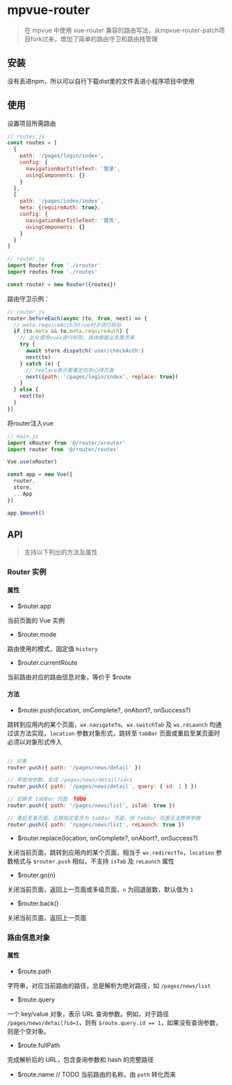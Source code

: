 # mpvue-router
> 在 mpvue 中使用 vue-router 兼容的路由写法，从mpvue-router-patch项目fork过来，增加了简单的路由守卫和路由栈管理

## 安装

没有丢进npm，所以可以自行下载dist里的文件丢进小程序项目中使用

## 使用

设置项目所需路由
``` js
// routes,js
const routes = [
  {
    path: '/pages/login/index',
    config: {
      navigationBarTitleText: '登录',
      usingComponents: {}
    }
  },
  {
    path: '/pages/index/index',
    meta: {requireAuth: true},
    config: {
      navigationBarTitleText: '首页',
      usingComponents: {}
    }
  }
]

// router.js
import Router from './xrouter'
import routes from './routes'

const router = new Router({routes})
```

路由守卫示例：
``` js
// router.js
router.beforeEach(async (to, from, next) => {
  // meta.requireAuth为true时才进行校验
  if (to.meta && to.meta.requireAuth) {
    // 此处使用vuex进行校验，具体根据业务需求来
    try {
      await store.dispatch('user/checkAuth')
      next(to)
    } catch (e) {
      // replace表示要重定向到心得页面
      next({path: '/pages/login/index', replace: true})
    }
  } else {
    next(to)
  }
})

```

将router注入vue
``` js
// main.js
import xRouter from '@/router/xrouter'
import router from '@/router/routes'

Vue.use(xRouter)

const app = new Vue({
  router,
  store,
  ...App
})

app.$mount()
```

## API

> 支持以下列出的方法及属性

### Router 实例

#### 属性

* $router.app

当前页面的 Vue 实例

* $router.mode

路由使用的模式，固定值 `history`

* $router.currentRoute

当前路由对应的路由信息对象，等价于 $route

#### 方法

* $router.push(location, onComplete?, onAbort?, onSuccess?)

跳转到应用内的某个页面，`wx.navigateTo`、`wx.switchTab` 及 `wx.reLaunch` 均通过该方法实现，`location` 参数对象形式，跳转至 `tabBar` 页面或重启至某页面时必须以对象形式传入

``` js

// 对象
router.push({ path: '/pages/news/detail' })

// 带查询参数，变成 /pages/news/detail?id=1
router.push({ path: '/pages/news/detail', query: { id: 1 } })

// 切换至 tabBar 页面  TODO
router.push({ path: '/pages/news/list', isTab: true })

// 重启至某页面，无需指定是否为 tabBar 页面，但 tabBar 页面无法携带参数
router.push({ path: '/pages/news/list', reLaunch: true })
```

* $router.replace(location, onComplete?, onAbort?, onSuccess?)

关闭当前页面，跳转到应用内的某个页面，相当于 `wx.redirectTo`，`location` 参数格式与 `$router.push` 相似，不支持 `isTab` 及 `reLaunch` 属性

* $router.go(n)

关闭当前页面，返回上一页面或多级页面，`n` 为回退层数，默认值为 `1`

* $router.back()

关闭当前页面，返回上一页面

### 路由信息对象

#### 属性

* $route.path

字符串，对应当前路由的路径，总是解析为绝对路径，如 `/pages/news/list`

* $route.query

一个 key/value 对象，表示 URL 查询参数。例如，对于路径 `/pages/news/detail?id=1`，则有 `$route.query.id == 1`，如果没有查询参数，则是个空对象。

* $route.fullPath

完成解析后的 URL，包含查询参数和 hash 的完整路径

* $route.name
// TODO
当前路由的名称，由 `path` 转化而来
